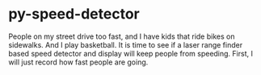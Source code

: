 # py-speed-detector

People on my street drive too fast, and I have kids that ride bikes on sidewalks.  And I play basketball.  It is time to see if a laser range finder based speed detector and display will keep people from speeding.  First, I will just record how fast people are going. 


